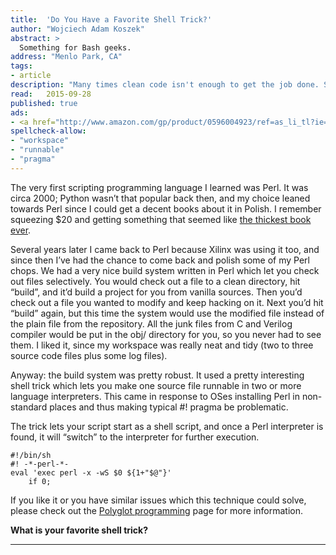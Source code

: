 ```yaml
---
title:	'Do You Have a Favorite Shell Trick?'
author: "Wojciech Adam Koszek"
abstract: >
  Something for Bash geeks.
address: "Menlo Park, CA"
tags:
- article
description: "Many times clean code isn't enough to get the job done. Shown is one of these cases where you must use some magic to make things going.."
read:	2015-09-28
published: true
ads:
- <a href="http://www.amazon.com/gp/product/0596004923/ref=as_li_tl?ie=UTF8&camp=1789&creative=390957&creativeASIN=0596004923&linkCode=as2&tag=wkoszek-20&linkId=JXRIFI6LTGRTRWVC"><img border="0" src="http://ws-na.amazon-adsystem.com/widgets/q?_encoding=UTF8&ASIN=0596004923&Format=_SL250_&ID=AsinImage&MarketPlace=US&ServiceVersion=20070822&WS=1&tag=wkoszek-20" ></a><img src="http://ir-na.amazon-adsystem.com/e/ir?t=wkoszek-20&l=as2&o=1&a=0596004923" width="1" height="1" border="0" alt="" style="border:none !important; margin:0px !important;" />
spellcheck-allow:
- "workspace"
- "runnable"
- "pragma"
---
```



The very first scripting programming language I learned was Perl. It was
circa 2000; Python wasn’t that popular back then, and my choice leaned
towards Perl since I could get a decent books about it in Polish. I
remember squeezing $20 and getting something that seemed like [the
thickest book ever](http://amzn.to/1VhXyEb).

Several years later I came back to Perl because Xilinx was using it too,
and since then I’ve had the chance to come back and polish some of my
Perl chops. We had a very nice build system written in Perl which let
you check out files selectively. You would check out a file to a clean
directory, hit “build”, and it’d build a project for you from vanilla
sources. Then you’d check out a file you wanted to modify and keep
hacking on it. Next you’d hit “build” again, but this time the system
would use the modified file instead of the plain file from the
repository. All the junk files from C and Verilog compiler would be put
in the obj/ directory for you, so you never had to see them. I liked it,
since my workspace was really neat and tidy (two to three source code
files plus some log files).

Anyway: the build system was pretty robust. It used a pretty interesting
shell trick which lets you make one source file runnable in two or more
language interpreters. This came in response to OSes installing Perl in
non-standard places and thus making typical #! pragma be problematic.

The trick lets your script start as a shell script, and once a Perl
interpreter is found, it will “switch” to the interpreter for further
execution.

~~~shell
#!/bin/sh
#! -*-perl-*-
eval 'exec perl -x -wS $0 ${1+"$@"}'
	if 0;
~~~

If you like it or you have similar issues which this technique could
solve, please check out the [Polyglot
programming](https://en.wikipedia.org/wiki/Polyglot_(computing)) page
for more information.

**What is your favorite shell trick?**

<hr/>
